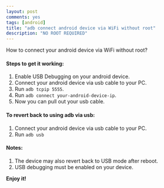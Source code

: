 ```yaml
---
layout: post
comments: yes
tags: [android]
title: "adb connect android device via WiFi without root"
description: "NO ROOT REQUIRED"
---
```


How to connect your android device via WiFi without root?

#### Steps to get it working:

1. Enable USB Debugging on your android device.
2. Connect your android device via usb cable to your PC.
3. Run `adb tcpip 5555`.
4. Run `adb connect your-android-device-ip`.
5. Now you can pull out your usb cable.

#### To revert back to using adb via usb:

1. Connect your android device via usb cable to your PC.
2. Run `adb usb`

#### Notes:

1. The device may also revert back to USB mode after reboot.
2. USB debugging must be enabled on your device.

**Enjoy it!**
